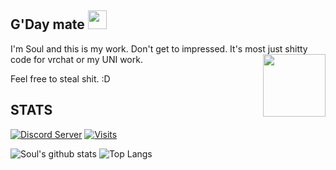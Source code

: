 ## G'Day mate <img src="https://raw.githubusercontent.com/MartinHeinz/MartinHeinz/master/wave.gif" width="30px">
I'm Soul and this is my work. Don't get to impressed. It's most just shitty code for vrchat or my UNI work.
<img align="right" width="100" height="100" src="https://cdn.discordapp.com/avatars/399982893394558989/a_f144e00a0483f9d08d2768774726a000.webp?size=128)">

Feel free to steal shit. :D
## STATS
[![Discord Server](https://img.shields.io/badge/DISCORD-JOIN%20MY%20VRC%20DISCORD-purple?style=for-the-badge&logo=discord&logoWidth=16)](https://discord.com/invite/KctPNaNmfh)
[![Visits](https://visitor-badge.laobi.icu/badge?page_id=ignoresoul)](https://github.com/IGNOREDSOUL)

![Soul's github stats](https://github-readme-stats.vercel.app/api?username=IGNOREDSOUL&show_icons=true&theme=material-palenight)
![Top Langs](https://github-readme-stats.vercel.app/api/top-langs/?username=ignoredsoul&layout=compact&theme=material-palenight)



